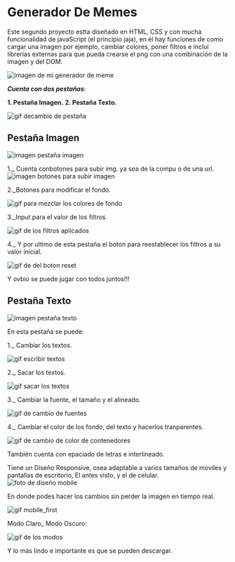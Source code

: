 # Generador De Memes

Este segundo proyecto estta diseñado en HTML, CSS y con mucha funcionalidad de javaScript (el principio jaja), en él hay funciones de como cargar una imagen por ejemplo, cambiar colores, poner filtros e incluí librerías externas para que pueda crearse el png con una combinación de la imagen y del DOM.

![imagen de mi generador de meme](img_readme/generador_de_meme.png)

**_Cuenta con dos pestañas_**:

**1. Pestaña Imagen.**
**2. Pestaña Texto.**

![ gif decambio de pestaña](img_readme/cambio_pest.gif)

## Pestaña Imagen

![imagen pestaña imagen](img_readme/pes_img.png)

1.\_ Cuenta conbotones para subir img. ya sea de la compu o de una url.
![imagen botones para subir imagen](img_readme/subida.gif)

2.\_Botones para modificar el fondo.

![gif para mezclar los colores de fondo](img_readme/fondo.gif)

3.\_Input para el valor de los filtros.

![gif de los filtros aplicados](img_readme/filtros.gif)

4.\_ Y por ultimo de esta pestaña el boton para reestablecer los filtros a su valor inicial.

![gif de del boton reset](img_readme/reset.gif)

Y ovbio se puede jugar con todos juntos!!!

## Pestaña Texto

![imagen pestaña texto](img_readme/pes_text.png)

En esta pestaña se puede:

1.\_ Cambiar los textos.

![gif escribir textos](img_readme/cambiar_texto.gif)

2.\_ Sacar los textos.

![gif sacar los textos](img_readme/sacar_texto.gif)

3.\_ Cambiar la fuente, el tamaño y el alineado.

![gif de cambio de fuentes](img_readme/fuentes.gif)

4.\_ Cambiar el color de los fondo, del texto y hacerlos tranparentes.

![gif de cambio de color de contenedores](img_readme/contenedores.gif)

También cuenta con epaciado de letras e interlineado.

Tiene un Diseño Responsive, osea adaptable a varios tamaños de moviles y pantallas de escritorio,
El antes visto, y el de celular.
![foto de diseño mobile](img_readme/foto_mobile.png)

En donde podes hacer los cambios sin perder la imagen en tiempo real.

![gif mobile_first](img_readme/mobile.gif)

Modo Claro\_ Modo Oscuro:

![gif de los modos](img_readme/modo.gif)

Y lo más lindo e importante es que se pueden descargar.
